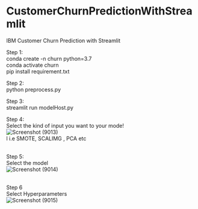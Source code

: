 # CustomerChurnPredictionWithStreamlit
IBM Customer Churn Prediction with Streamlit

Step 1: <br/>
conda create -n churn python=3.7 <br/>
conda activate churn <br/>
pip install requirement.txt <br/>

Step 2: <br/>
python preprocess.py

Step 3: <br/>
streamlit run modelHost.py

Step 4: <br/>
Select the kind of input you want to your mode! <br/>
![Screenshot (9013)](https://user-images.githubusercontent.com/14346621/145688575-11bf9a1f-9452-46db-a824-258508e618f1.png) <br/>
l i.e SMOTE, SCALIMG , PCA etc <br/>
<br/>

Step 5: <br/>
Select the model <br/>
![Screenshot (9014)](https://user-images.githubusercontent.com/14346621/145688600-7242160c-3e9d-40c4-8364-be0bf1b55005.png) <br/>
<br/>

Step 6 <br/>
Select Hyperparameters <br/>
![Screenshot (9015)](https://user-images.githubusercontent.com/14346621/145688626-9ced7468-881f-4e69-b8f1-b0293ab0ee4a.png) <br/>
<br/>

